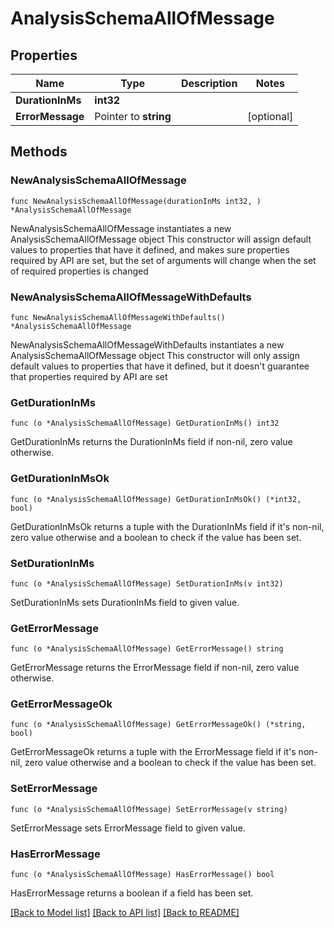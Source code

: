 # AnalysisSchemaAllOfMessage

## Properties

Name | Type | Description | Notes
------------ | ------------- | ------------- | -------------
**DurationInMs** | **int32** |  | 
**ErrorMessage** | Pointer to **string** |  | [optional] 

## Methods

### NewAnalysisSchemaAllOfMessage

`func NewAnalysisSchemaAllOfMessage(durationInMs int32, ) *AnalysisSchemaAllOfMessage`

NewAnalysisSchemaAllOfMessage instantiates a new AnalysisSchemaAllOfMessage object
This constructor will assign default values to properties that have it defined,
and makes sure properties required by API are set, but the set of arguments
will change when the set of required properties is changed

### NewAnalysisSchemaAllOfMessageWithDefaults

`func NewAnalysisSchemaAllOfMessageWithDefaults() *AnalysisSchemaAllOfMessage`

NewAnalysisSchemaAllOfMessageWithDefaults instantiates a new AnalysisSchemaAllOfMessage object
This constructor will only assign default values to properties that have it defined,
but it doesn't guarantee that properties required by API are set

### GetDurationInMs

`func (o *AnalysisSchemaAllOfMessage) GetDurationInMs() int32`

GetDurationInMs returns the DurationInMs field if non-nil, zero value otherwise.

### GetDurationInMsOk

`func (o *AnalysisSchemaAllOfMessage) GetDurationInMsOk() (*int32, bool)`

GetDurationInMsOk returns a tuple with the DurationInMs field if it's non-nil, zero value otherwise
and a boolean to check if the value has been set.

### SetDurationInMs

`func (o *AnalysisSchemaAllOfMessage) SetDurationInMs(v int32)`

SetDurationInMs sets DurationInMs field to given value.


### GetErrorMessage

`func (o *AnalysisSchemaAllOfMessage) GetErrorMessage() string`

GetErrorMessage returns the ErrorMessage field if non-nil, zero value otherwise.

### GetErrorMessageOk

`func (o *AnalysisSchemaAllOfMessage) GetErrorMessageOk() (*string, bool)`

GetErrorMessageOk returns a tuple with the ErrorMessage field if it's non-nil, zero value otherwise
and a boolean to check if the value has been set.

### SetErrorMessage

`func (o *AnalysisSchemaAllOfMessage) SetErrorMessage(v string)`

SetErrorMessage sets ErrorMessage field to given value.

### HasErrorMessage

`func (o *AnalysisSchemaAllOfMessage) HasErrorMessage() bool`

HasErrorMessage returns a boolean if a field has been set.


[[Back to Model list]](../README.md#documentation-for-models) [[Back to API list]](../README.md#documentation-for-api-endpoints) [[Back to README]](../README.md)


